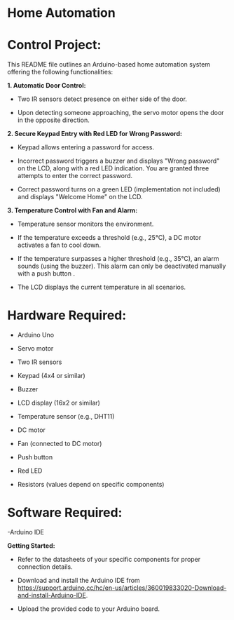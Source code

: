 # Home  Automation

# Control Project:

This README file outlines an Arduino-based home automation system offering the following functionalities:

**1. Automatic Door Control:**

- Two IR sensors detect presence on either side of the door.

- Upon detecting someone approaching, the servo motor opens the door in the opposite direction.


**2. Secure Keypad Entry with Red LED for Wrong Password:**

- Keypad allows entering a password for access.

- Incorrect password triggers a buzzer and displays "Wrong password" on the LCD, along with a red LED indication.
 You are granted three attempts to enter the correct password.

- Correct password turns on a green LED (implementation not included) and displays "Welcome Home" on the LCD.


**3. Temperature Control with Fan and Alarm:**

- Temperature sensor monitors the environment.

- If the temperature exceeds a threshold (e.g., 25°C), a DC motor activates a fan to cool down.

- If the temperature surpasses a higher threshold (e.g., 35°C), an alarm sounds (using the buzzer). This alarm can only be deactivated manually 
 with a push button .

- The LCD displays the current temperature in all scenarios.


# Hardware Required:

- Arduino Uno

- Servo motor


- Two IR sensors

- Keypad (4x4 or similar)

- Buzzer

- LCD display (16x2 or similar)

- Temperature sensor (e.g., DHT11)

- DC motor

- Fan (connected to DC motor)

- Push button 

- Red LED

- Resistors (values depend on specific components)

# Software Required:

-Arduino IDE

**Getting Started:**

 - Refer to the datasheets of your specific components for proper connection details.


 - Download and install the Arduino IDE from https://support.arduino.cc/hc/en-us/articles/360019833020-Download-and-install-Arduino-IDE.

 - Upload the provided code  to your Arduino board.


